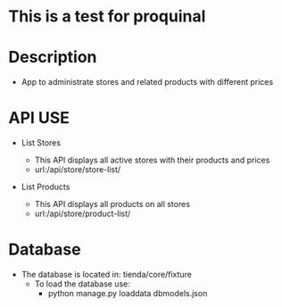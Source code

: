 # This is a test for proquinal

# Description

- App to administrate stores and related products with different prices

# API USE
- List Stores 
   * This API displays all active stores with their products and prices
   * url:/api/store/store-list/
    
- List Products 
   * This API displays all products on all stores
   * url:/api/store/product-list/
  
# Database
- The database is located in: tienda/core/fixture
  * To load the database use:  
    - python manage.py loaddata dbmodels.json

    
